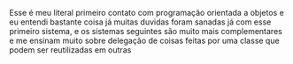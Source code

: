 Esse é meu literal primeiro contato com programação orientada a objetos e eu entendi bastante coisa já
muitas duvidas foram sanadas já com esse primeiro sistema, e os sistemas seguintes são muito mais complementares e me ensinam muito sobre
delegação de coisas feitas por uma classe que podem ser reutilizadas em outras